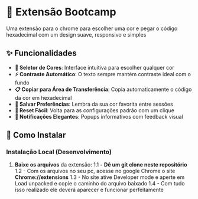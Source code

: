 # 🎨 Extensão Bootcamp

Uma extensão para o chrome para escolher uma cor e pegar o código hexadecimal com um design suave, responsivo e simples

## ✨ Funcionalidades

- **🎨 Seletor de Cores**: Interface intuitiva para escolher qualquer cor
- **⚡ Contraste Automático**: O texto sempre mantém contraste ideal com o fundo
- **📋 Copiar para Área de Transferência**: Copia automaticamente o código da cor em hexadecimal
- **💾 Salvar Preferências**: Lembra da sua cor favorita entre sessões
- **🔄 Reset Fácil**: Volta para as configurações padrão com um clique
- **🔔 Notificações Elegantes**: Popups informativos com feedback visual

## 🚀 Como Instalar

### Instalação Local (Desenvolvimento)

1. **Baixe os arquivos** da extensão:
   1.1 **-** **Dê um git clone neste repositório**
   1.2 - Com os arquivos no seu pc, acesse no google Chrome o site **Chrome://extensions**
   1.3 - No site ative Developer mode e aperte em Load unpacked e copie o caminho do arquivo baixado
   1.4 - Com tudo isso realizado ele deverá aparecer e funcionar perfeitamente
